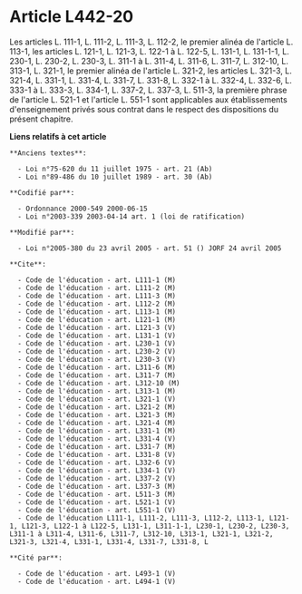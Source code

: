 # Article L442-20

Les articles L. 111-1, L. 111-2, L. 111-3, L. 112-2, le premier alinéa de l'article L. 113-1, les articles L. 121-1, L.
121-3, L. 122-1 à L. 122-5, L. 131-1, L. 131-1-1, L. 230-1, L. 230-2, L. 230-3, L. 311-1 à L. 311-4, L. 311-6, L. 311-7, L.
312-10, L. 313-1, L. 321-1, le premier alinéa de l'article L. 321-2, les articles L. 321-3, L. 321-4, L. 331-1, L. 331-4, L.
331-7, L. 331-8, L. 332-1 à L. 332-4, L. 332-6, L. 333-1 à L. 333-3, L. 334-1, L. 337-2, L. 337-3, L. 511-3, la première
phrase de l'article L. 521-1 et l'article L. 551-1 sont applicables aux établissements d'enseignement privés sous contrat
dans le respect des dispositions du présent chapitre.

**Liens relatifs à cet article**

	**Anciens textes**:

	  - Loi n°75-620 du 11 juillet 1975 - art. 21 (Ab)
	  - Loi n°89-486 du 10 juillet 1989 - art. 30 (Ab)

	**Codifié par**:

	  - Ordonnance 2000-549 2000-06-15
	  - Loi n°2003-339 2003-04-14 art. 1 (loi de ratification)

	**Modifié par**:

	  - Loi n°2005-380 du 23 avril 2005 - art. 51 () JORF 24 avril 2005

	**Cite**:

	  - Code de l'éducation - art. L111-1 (M)
	  - Code de l'éducation - art. L111-2 (M)
	  - Code de l'éducation - art. L111-3 (M)
	  - Code de l'éducation - art. L112-2 (M)
	  - Code de l'éducation - art. L113-1 (M)
	  - Code de l'éducation - art. L121-1 (M)
	  - Code de l'éducation - art. L121-3 (V)
	  - Code de l'éducation - art. L131-1 (V)
	  - Code de l'éducation - art. L230-1 (V)
	  - Code de l'éducation - art. L230-2 (V)
	  - Code de l'éducation - art. L230-3 (V)
	  - Code de l'éducation - art. L311-6 (M)
	  - Code de l'éducation - art. L311-7 (M)
	  - Code de l'éducation - art. L312-10 (M)
	  - Code de l'éducation - art. L313-1 (M)
	  - Code de l'éducation - art. L321-1 (V)
	  - Code de l'éducation - art. L321-2 (M)
	  - Code de l'éducation - art. L321-3 (M)
	  - Code de l'éducation - art. L321-4 (M)
	  - Code de l'éducation - art. L331-1 (M)
	  - Code de l'éducation - art. L331-4 (V)
	  - Code de l'éducation - art. L331-7 (M)
	  - Code de l'éducation - art. L331-8 (V)
	  - Code de l'éducation - art. L332-6 (V)
	  - Code de l'éducation - art. L334-1 (V)
	  - Code de l'éducation - art. L337-2 (V)
	  - Code de l'éducation - art. L337-3 (M)
	  - Code de l'éducation - art. L511-3 (M)
	  - Code de l'éducation - art. L521-1 (V)
	  - Code de l'éducation - art. L551-1 (V)
	  - Code de l'éducation L111-1, L111-2, L111-3, L112-2, L113-1, L121-1, L121-3, L122-1 à L122-5, L131-1, L311-1-1, L230-1, L230-2, L230-3, L311-1 à L311-4, L311-6, L311-7, L312-10, L313-1, L321-1, L321-2, L321-3, L321-4, L331-1, L331-4, L331-7, L331-8, L

	**Cité par**:

	  - Code de l'éducation - art. L493-1 (V)
	  - Code de l'éducation - art. L494-1 (V)
